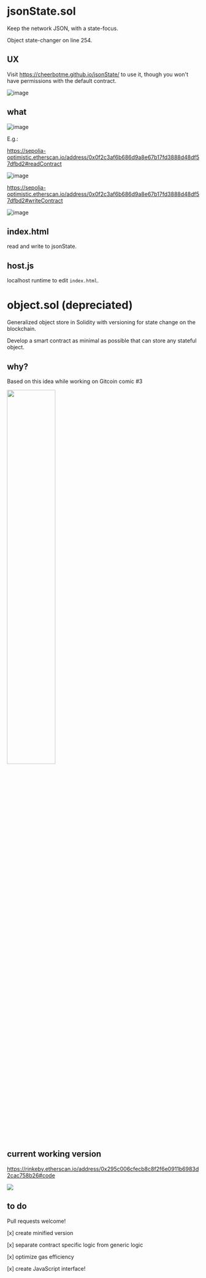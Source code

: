 # jsonState.sol
Keep the network JSON, with a state-focus.

Object state-changer on line 254.

## UX

Visit https://cheerbotme.github.io/jsonState/ to use it, though you won't have permissions with the default contract.

![image](https://github.com/cheerbotme/jsonState/assets/3211305/8435f0eb-3527-4664-8f76-60eec2961605)

## what

![image](https://github.com/cheerbotme/jsonState/assets/3211305/58593e03-f732-4cf5-8f2a-cd45b79a8095)

E.g.:

https://sepolia-optimistic.etherscan.io/address/0x0f2c3af6b686d9a8e67b17fd3888d48df57dfbd2#readContract

![image](https://github.com/cheerbotme/jsonState/assets/3211305/bea04cd9-330f-4efe-a006-d06d1ad1dba2)

https://sepolia-optimistic.etherscan.io/address/0x0f2c3af6b686d9a8e67b17fd3888d48df57dfbd2#writeContract

![image](https://github.com/cheerbotme/jsonState/assets/3211305/64226c91-1a5a-4e8f-b309-8d47dcfeb2cd)

## index.html

read and write to jsonState.

## host.js

localhost runtime to edit `index.html`.

# object.sol (depreciated)
Generalized object store in Solidity with versioning for state change on the blockchain. 

Develop a smart contract as minimal as possible that can store any stateful object.

## why?

Based on this idea while working on Gitcoin comic #3

<p align="left">

   <img src="https://user-images.githubusercontent.com/3211305/152414831-0bb0fe40-52bf-402f-a61f-2745a4f5786d.png" width="50%">

</p>

## current working version

https://rinkeby.etherscan.io/address/0x295c006cfecb8c8f2f6e0911b6983d2cac758b26#code

<p align="left">

   <img src="https://user-images.githubusercontent.com/3211305/151673666-ad365d08-29bb-4707-8e54-139b4011e7a8.png">

</p>

## to do

Pull requests welcome!

[x] create minified version

[x] separate contract specific logic from generic logic

[x] optimize gas efficiency

[x] create JavaScript interface!
